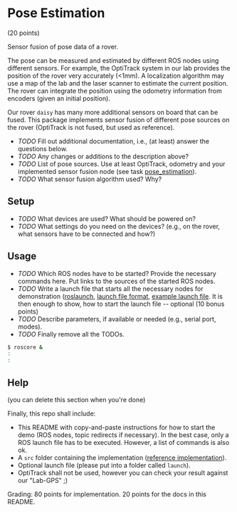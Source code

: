 Pose Estimation
===============
(20 points)

Sensor fusion of pose data of a rover.

The pose can be measured and estimated by different ROS nodes using different
sensors. For example, the OptiTrack system in our lab provides the position of
the rover very accurately (<1mm). A localization algorithm may use a map of the
lab and the laser scanner to estimate the current position. The rover can
integrate the position using the odometry information from encoders (given an
initial position).

Our rover `daisy` has many more additional sensors on board that can be
fused. This package implements sensor fusion of different pose sources on the
rover (OptiTrack is not fused, but used as reference).

* *TODO* Fill out additional documentation, i.e., (at least) answer the
  questions below.
* *TODO* Any changes or additions to the description above?
* *TODO* List of pose sources. Use at least OptiTrack, odometry and your
  implemented sensor fusion node (see
  task [pose_estimation](../pose_estimation/README.md)).
* *TODO* What sensor fusion algorithm used? Why?

Setup
-----

* *TODO* What devices are used? What should be powered on?
* *TODO* What settings do you need on the devices? (e.g., on the rover, what
  sensors have to be connected and how?)

Usage
-----

* *TODO* Which ROS nodes have to be started? Provide the necessary commands
  here. Put links to the sources of the started ROS nodes.
* *TODO* Write a launch file that starts all the necessary nodes for
  demonstration
  ([roslaunch](http://wiki.ros.org/roslaunch),
  [launch file format](http://wiki.ros.org/roslaunch/XML),
  [example launch file](https://github.com/tuw-cpsg/general-ros-modules/blob/master/pioneer_teleop/launch/drive.launch). It
  is then enough to show, how to start the launch file -- optional (10 bonus
  points)
* *TODO* Describe parameters, if available or needed (e.g., serial port,
  modes).
* *TODO* Finally remove all the TODOs.

```bash
$ roscore &
:
:
```

Help
----
(you can delete this section when you're done)

Finally, this repo shall include:
* This README with copy-and-paste instructions for how to start the demo (ROS
  nodes, topic redirects if necessary). In the best case, only a ROS launch
  file has to be executed. However, a list of commands is also ok.
* A `src` folder containing the implementation
  ([reference implementation](https://github.com/tuw-cpsg/sf-pkg)).
* Optional launch file (please put into a folder called `launch`).
* OptiTrack shall not be used, however you can check your result against our
  "Lab-GPS" ;)

Grading: 80 points for implementation. 20 points for the docs in this README.
